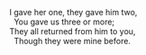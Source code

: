 <br />
<br />
<br />
I gave her one, they gave him two,<br />
&nbsp;&nbsp;You gave us three or more;<br />
They all returned from him to you,<br />
&nbsp;&nbsp;Though they were mine before.
<br />
<br />
<br />
